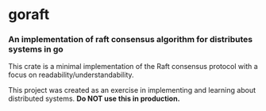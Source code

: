 # goraft
### An implementation of raft consensus algorithm for distributes systems in go

This crate is a minimal implementation of the Raft consensus protocol with a focus on readability/understandability.

This project was created as an exercise in implementing and learning about distributed systems. **Do NOT use this in production.**